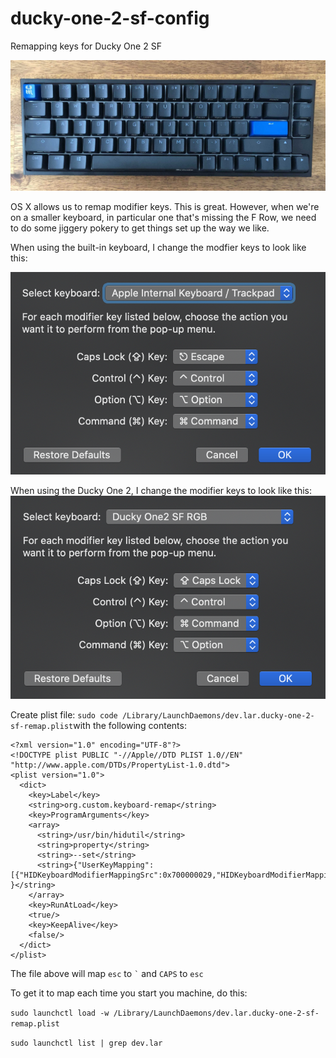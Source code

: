 # ducky-one-2-sf-config
Remapping keys for Ducky One 2 SF 

![Ducky One 2 SF](img/ducky.jpg)

OS X allows us to remap modifier keys. This is great. However, when we're on a smaller keyboard, in particular one that's missing the F Row, we need to do some jiggery pokery to get things set up the way we like.

When using the built-in keyboard, I change the modfier keys to look like this:

![internal modifiers](img/internal_modifier.png)

When using the Ducky One 2, I change the modifier keys to look like this:
![internal modifiers](img/ducky_modifier.png)

Create plist file: `sudo code /Library/LaunchDaemons/dev.lar.ducky-one-2-sf-remap.plist`with the following contents:


```plist
<?xml version="1.0" encoding="UTF-8"?>
<!DOCTYPE plist PUBLIC "-//Apple//DTD PLIST 1.0//EN" "http://www.apple.com/DTDs/PropertyList-1.0.dtd">
<plist version="1.0">
  <dict>
    <key>Label</key>
    <string>org.custom.keyboard-remap</string>
    <key>ProgramArguments</key>
    <array>
      <string>/usr/bin/hidutil</string>
      <string>property</string>
      <string>--set</string>
      <string>{"UserKeyMapping": [{"HIDKeyboardModifierMappingSrc":0x700000029,"HIDKeyboardModifierMappingDst":0x700000035}] }</string>
    </array>
    <key>RunAtLoad</key>
    <true/>
    <key>KeepAlive</key>
    <false/>
  </dict>
</plist>
```

The file above will map `esc` to `` ` `` and `CAPS` to `esc`

To get it to map each time you start you machine, do this:


`sudo launchctl load -w /Library/LaunchDaemons/dev.lar.ducky-one-2-sf-remap.plist`

`sudo launchctl list | grep dev.lar`